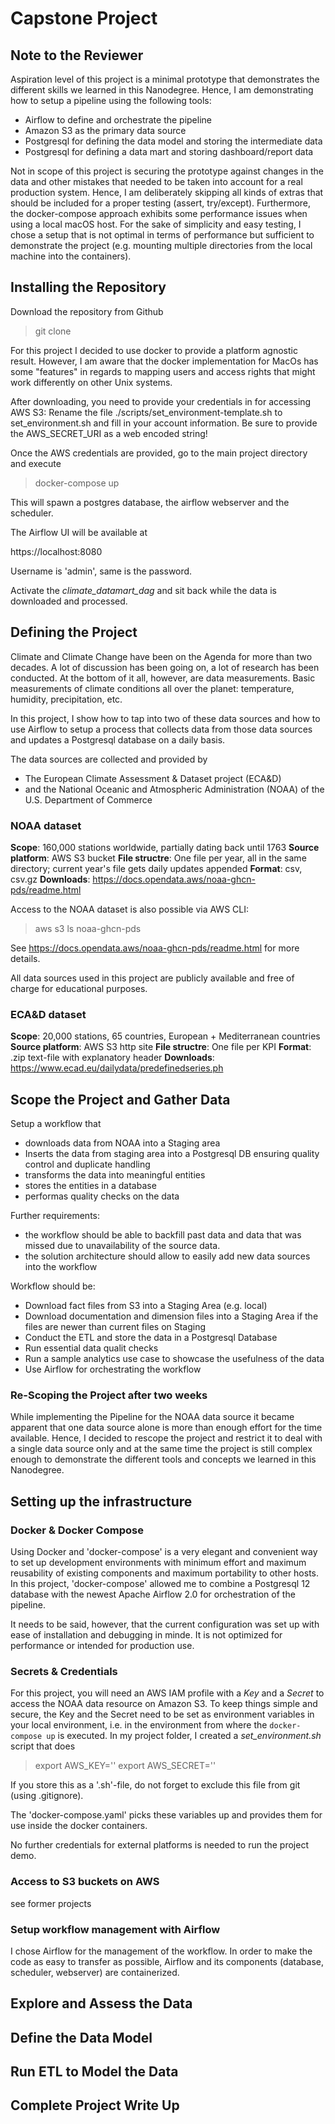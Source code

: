 # Capstone Project

## Note to the Reviewer

Aspiration level of this project is a minimal prototype that demonstrates the
different skills we learned in this Nanodegree. Hence, I am demonstrating how to
setup a pipeline using the following tools:
- Airflow to define and orchestrate the pipeline
- Amazon S3 as the primary data source
- Postgresql for defining the data model and storing the intermediate data
- Postgresql for defining a data mart and storing dashboard/report data

Not in scope of this project is securing the prototype against changes in the
data and other mistakes that needed to be taken into account for a real
production system. Hence, I am deliberately skipping all kinds of extras that
should be included for a proper testing (assert, try/except).  Furthermore, the
docker-compose approach exhibits some performance issues when using a local
macOS host. For the sake of simplicity and easy testing, I chose a setup that is
not optimal in terms of performance but sufficient to demonstrate the project
(e.g. mounting multiple directories from the local machine into the containers).


## Installing the Repository

Download the repository from Github

> git clone 

For this project I decided to use docker to provide a platform agnostic result.
However, I am aware that the docker implementation for MacOs has some "features"
in regards to mapping users and access rights that might work differently on
other Unix systems.

After downloading, you need to provide your credentials in for accessing AWS S3:
Rename the file ./scripts/set_environment-template.sh to set_environment.sh and
fill in your account information. Be sure to provide the AWS_SECRET_URI as a
web encoded string!

Once the AWS credentials are provided, go to the main project directory and execute

> docker-compose up


This will spawn a postgres database, the airflow webserver and the scheduler.

The Airflow UI will be available at

https://localhost:8080

Username is 'admin', same is the password.

Activate the *climate_datamart_dag* and sit back while the data is downloaded and
processed.


## Defining the Project

Climate and Climate Change have been on the Agenda for more than two decades. A
lot of discussion has been going on, a lot of research has been conducted. At
the bottom of it all, however, are data measurements. Basic measurements of
climate conditions all over the planet: temperature, humidity, precipitation,
etc.

In this project, I show how to tap into two of these data sources and how to use
Airflow to setup a process that collects data from those data sources
and updates a Postgresql database on a daily basis.

The data sources are collected and provided by
* The European Climate Assessment & Dataset project (ECA&D)
* and the National Oceanic and Atmospheric Administration (NOAA) of the U.S.
  Department of Commerce

### NOAA dataset
**Scope**: 160,000 stations worldwide, partially dating back until 1763
**Source platform**: AWS S3 bucket
**File structre**: One file per year, all in the same directory; current year's
file gets daily updates appended
**Format**: csv, csv.gz
**Downloads**: https://docs.opendata.aws/noaa-ghcn-pds/readme.html

Access to the NOAA dataset is also possible via AWS CLI:
> aws s3 ls noaa-ghcn-pds

See https://docs.opendata.aws/noaa-ghcn-pds/readme.html for more details.


All data sources used in this project are publicly available and
free of charge for educational purposes.

### ECA&D dataset
**Scope**: 20,000 stations, 65 countries, European + Mediterranean countries
**Source platform**: AWS S3 http site
**File structre**: One file per KPI
**Format**: .zip text-file with explanatory header
**Downloads**: https://www.ecad.eu/dailydata/predefinedseries.ph

## Scope the Project and Gather Data

Setup a workflow that
- downloads data from NOAA into a Staging area
- Inserts the data from staging area into a Postgresql DB ensuring
  quality control and duplicate handling
- transforms the data into meaningful entities
- stores the entities in a database
- performas quality checks on the data

Further requirements:
- the workflow should be able to backfill past data and data that was missed due to unavailability of the source data.
- the solution architecture should allow to easily add new data sources into the
  workflow


Workflow should be:
- Download fact files from S3 into a Staging Area (e.g. local)
- Download documentation and dimension files into a Staging Area if
  the files are newer than current files on Staging
- Conduct the ETL and store the data in a Postgresql Database
- Run essential data qualit checks
- Run a sample analytics use case to showcase the usefulness of the data
- Use Airflow for orchestrating the workflow

### Re-Scoping the Project after two weeks

While implementing the Pipeline for the NOAA data source it became apparent that
one data source alone is more than enough effort for the time available. Hence,
I decided to rescope the project and restrict it to deal with a single data
source only and at the same time the project is still complex enough to
demonstrate the different tools and concepts we learned in this Nanodegree.

## Setting up the infrastructure

### Docker & Docker Compose

Using Docker and 'docker-compose' is a very elegant and convenient way to set up
development environments with minimum effort and maximum reusability of existing
components and maximum portability to other hosts. In this project,
'docker-compose' allowed me to combine a Postgresql 12 database with the newest
Apache Airflow 2.0 for orchestration of the pipeline.  

It needs to be
said, however, that the current configuration was set up with ease of
installation and debugging in minde. It is not optimized for performance or
intended for production use. 

### Secrets & Credentials
For this project, you will need an AWS IAM profile with a *Key* and a *Secret*
to access the NOAA data resource on Amazon S3.
To keep things simple and secure, the Key and the Secret need to be set as
environment variables in your local environment, i.e. in the environment from
where the `docker-compose up` is executed.  In my project folder, I created a
*set_environment.sh* script that does

> export AWS_KEY='<your-key-here>'
> export AWS_SECRET='<your-secret-here>'

If you store this as a '.sh'-file, do not forget to exclude this file from git
(using .gitignore).

The 'docker-compose.yaml' picks these variables up and provides them for use
inside the docker containers.

No further credentials for external platforms is needed to run the project demo.


### Access to S3 buckets on AWS
see former projects

### Setup workflow management with Airflow

I chose Airflow for the management of the workflow. In order to make the code as
easy to transfer as possible, Airflow and its components (database, scheduler,
webserver) are containerized.


## Explore and Assess the Data

## Define the Data Model

## Run ETL to Model the Data

## Complete Project Write Up


